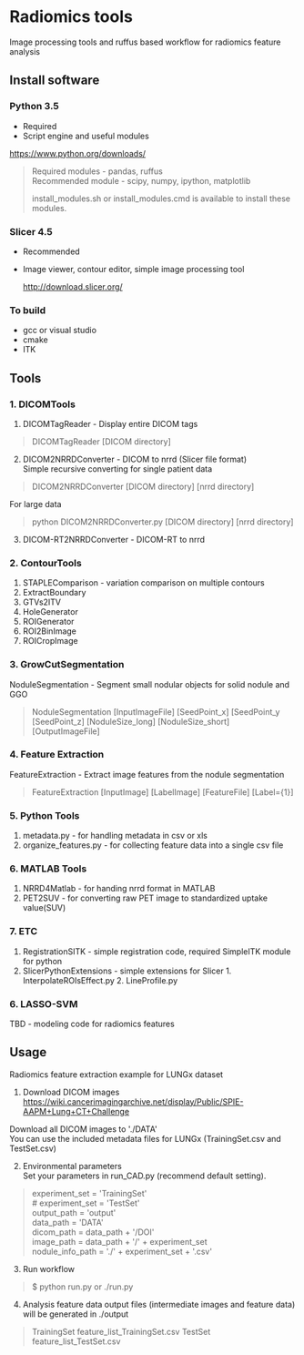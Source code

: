Radiomics tools
===================

Image processing tools and ruffus based workflow for radiomics feature analysis

Install software
--------------------------
### Python 3.5 ###
  - Required
  - Script engine and useful modules

  https://www.python.org/downloads/  

  > Required modules - pandas, ruffus  
  > Recommended module - scipy, numpy, ipython, matplotlib
  >
  > install_modules.sh or install_modules.cmd is available to install these modules.

### Slicer 4.5 ###
- Recommended  
- Image viewer, contour editor, simple image processing tool  

  http://download.slicer.org/


### To build  ###
- gcc or visual studio
- cmake
- ITK


Tools
-----
### 1. DICOMTools ###
1. DICOMTagReader - Display entire DICOM tags
  > DICOMTagReader [DICOM directory]

2. DICOM2NRRDConverter - DICOM to nrrd (Slicer file format)  
  Simple recursive converting for single patient data  
  > DICOM2NRRDConverter [DICOM directory] [nrrd directory]  

  For large data  
  > python DICOM2NRRDConverter.py [DICOM directory] [nrrd directory]

3. DICOM-RT2NRRDConverter - DICOM-RT to nrrd


### 2. ContourTools ###
1. STAPLEComparison - variation comparison on multiple contours
1. ExtractBoundary
1. GTVs2ITV
1. HoleGenerator
1. ROIGenerator
1. ROI2BinImage
1. ROICropImage



### 3. GrowCutSegmentation ###
  NoduleSegmentation - Segment small nodular objects for solid nodule and GGO
  > NoduleSegmentation [InputImageFile] [SeedPoint_x] [SeedPoint_y [SeedPoint_z] [NoduleSize_long] [NoduleSize_short] [OutputImageFile]  


### 4. Feature Extraction ###
  FeatureExtraction - Extract image features from the nodule segmentation
  > FeatureExtraction [InputImage] [LabelImage] [FeatureFile] [Label={1}]


### 5. Python Tools ###
  1. metadata.py - for handling metadata in csv or xls
  2. organize_features.py - for collecting feature data into a single csv file


### 6. MATLAB Tools ###
  1. NRRD4Matlab - for handing nrrd format in MATLAB
  2. PET2SUV - for converting raw PET image to standardized uptake value(SUV)


### 7. ETC ###
  1. RegistrationSITK - simple registration code, required SimpleITK module for python
  2. SlicerPythonExtensions - simple extensions for Slicer
    1. InterpolateROIsEffect.py
    2. LineProfile.py


### 6. LASSO-SVM ###
  TBD - modeling code for radiomics features


Usage
-----
Radiomics feature extraction example for LUNGx dataset

1. Download DICOM images  
  https://wiki.cancerimagingarchive.net/display/Public/SPIE-AAPM+Lung+CT+Challenge  

  Download all DICOM​ images to './DATA'  
  You can use the included metadata files for LUNGx (TrainingSet.csv and TestSet.csv)  

2. Environmental parameters  
  Set your parameters in run_CAD.py (recommend default setting).  
  > experiment_set = 'TrainingSet'  
  > \# experiment_set = 'TestSet'  
  > output_path = 'output'  
  > data_path = 'DATA'  
  > dicom_path = data_path + '/DOI'  
  > image_path = data_path + '/' + experiment_set  
  > nodule_info_path = './' + experiment_set + '.csv'  

3. Run workflow
  > $ python run.py or ./run.py

4. Analysis feature data
  output files (intermediate images and feature data) will be generated in ./output  
  > TrainingSet              feature_list_TrainingSet.csv
  > TestSet                  feature_list_TestSet.csv

